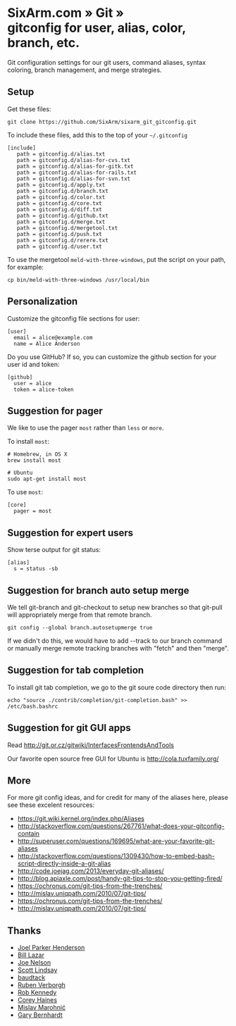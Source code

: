# SixArm.com » Git » <br> gitconfig for user, alias, color, branch, etc. 

Git configuration settings for our git users, command aliases, 
syntax coloring, branch management, and merge strategies.


## Setup

Get these files:

    git clone https://github.com/SixArm/sixarm_git_gitconfig.git

To include these files, add this to the top of your <code>~/.gitconfig</code>

    [include]
       path = gitconfig.d/alias.txt
       path = gitconfig.d/alias-for-cvs.txt
       path = gitconfig.d/alias-for-gitk.txt
       path = gitconfig.d/alias-for-rails.txt
       path = gitconfig.d/alias-for-svn.txt
       path = gitconfig.d/apply.txt
       path = gitconfig.d/branch.txt
       path = gitconfig.d/color.txt
       path = gitconfig.d/core.txt
       path = gitconfig.d/diff.txt
       path = gitconfig.d/github.txt
       path = gitconfig.d/merge.txt
       path = gitconfig.d/mergetool.txt
       path = gitconfig.d/push.txt
       path = gitconfig.d/rerere.txt
       path = gitconfig.d/user.txt

To use the mergetool `meld-with-three-windows`, put the script on your path, for example:

    cp bin/meld-with-three-windows /usr/local/bin


## Personalization

Customize the gitconfig file sections for user:

    [user]
      email = alice@example.com
      name = Alice Anderson

Do you use GitHub? If so, you can customize the github section for your user id and token:

    [github]
      user = alice
      token = alice-token


## Suggestion for pager

We like to use the pager `most` rather than `less` or `more`. 

To install `most`:

    # Homebrew, in OS X
    brew install most

    # Ubuntu
    sudo apt-get install most

To use `most`:

    [core]
      pager = most


## Suggestion for expert users

Show terse output for git status:

    [alias]
      s = status -sb



## Suggestion for branch auto setup merge

We tell git-branch and git-checkout to setup new branches so that git-pull
will appropriately merge from that remote branch. 

    git config --global branch.autosetupmerge true

If we didn't do this, we would have to add --track to our branch command or manually merge remote tracking branches with "fetch" and then "merge".


## Suggestion for tab completion

To install git tab completion, we go to the git soure code directory then run:

    echo "source ./contrib/completion/git-completion.bash" >> /etc/bash.bashrc


## Suggestion for git GUI apps

Read http://git.or.cz/gitwiki/InterfacesFrontendsAndTools

Our favorite open source free GUI for Ubuntu is http://cola.tuxfamily.org/


## More

For more git config ideas, and for credit for many of the aliases here, please see these excelent resources:
 
  * <https://git.wiki.kernel.org/index.php/Aliases>
  * <http://stackoverflow.com/questions/267761/what-does-your-gitconfig-contain>
  * <http://superuser.com/questions/169695/what-are-your-favorite-git-aliases>
  * <http://stackoverflow.com/questions/1309430/how-to-embed-bash-script-directly-inside-a-git-alias>
  * <http://code.joejag.com/2013/everyday-git-aliases/>
  * <http://blog.apiaxle.com/post/handy-git-tips-to-stop-you-getting-fired/>
  * <https://ochronus.com/git-tips-from-the-trenches/>
  * <http://mislav.uniqpath.com/2010/07/git-tips/>
  * <https://ochronus.com/git-tips-from-the-trenches/>
  * <http://mislav.uniqpath.com/2010/07/git-tips/>

## Thanks

  * [Joel Parker Henderson](https://github.com/joelparkerhenderson)
  * [Bill Lazar](https://github.com/billsaysthis)
  * [Joe Nelson](https://github.com/begriffs)
  * [Scott Lindsay](http://stackoverflow.com/users/167384/scott-lindsay)
  * [baudtack](http://baudtack.com)
  * [Ruben Verborgh](http://ruben.verborgh.org)
  * [Rob Kennedy](http://cs.wisc.edu/~rkennedy)
  * [Corey Haines](http://coreyhaines.com/)
  * [Mislav Marohnić](http://mislav.uniqpath.com/)
  * [Gary Bernhardt](http://destroyallsoftware.com)
